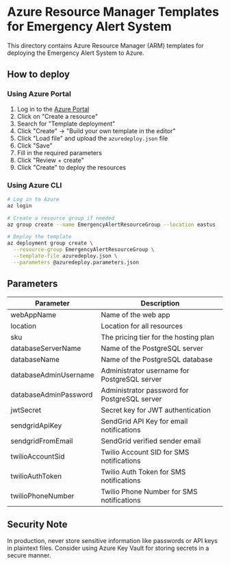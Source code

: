 # Azure Resource Manager Templates for Emergency Alert System

This directory contains Azure Resource Manager (ARM) templates for deploying the Emergency Alert System to Azure.

## How to deploy

### Using Azure Portal

1. Log in to the [Azure Portal](https://portal.azure.com)
2. Click on "Create a resource"
3. Search for "Template deployment"
4. Click "Create" -> "Build your own template in the editor"
5. Click "Load file" and upload the `azuredeploy.json` file
6. Click "Save"
7. Fill in the required parameters
8. Click "Review + create"
9. Click "Create" to deploy the resources

### Using Azure CLI

```bash
# Log in to Azure
az login

# Create a resource group if needed
az group create --name EmergencyAlertResourceGroup --location eastus

# Deploy the template
az deployment group create \
  --resource-group EmergencyAlertResourceGroup \
  --template-file azuredeploy.json \
  --parameters @azuredeploy.parameters.json
```

## Parameters

| Parameter | Description |
|-----------|-------------|
| webAppName | Name of the web app |
| location | Location for all resources |
| sku | The pricing tier for the hosting plan |
| databaseServerName | Name of the PostgreSQL server |
| databaseName | Name of the PostgreSQL database |
| databaseAdminUsername | Administrator username for PostgreSQL server |
| databaseAdminPassword | Administrator password for PostgreSQL server |
| jwtSecret | Secret key for JWT authentication |
| sendgridApiKey | SendGrid API Key for email notifications |
| sendgridFromEmail | SendGrid verified sender email |
| twilioAccountSid | Twilio Account SID for SMS notifications |
| twilioAuthToken | Twilio Auth Token for SMS notifications |
| twilioPhoneNumber | Twilio Phone Number for SMS notifications |

## Security Note

In production, never store sensitive information like passwords or API keys in plaintext files. Consider using Azure Key Vault for storing secrets in a secure manner.
